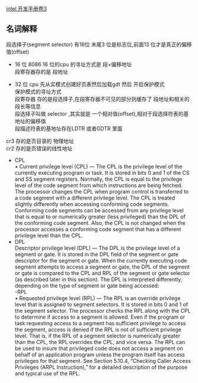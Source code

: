 [intel 开发手册卷3](https://software.intel.com/sites/default/files/managed/a4/60/325384-sdm-vol-3abcd.pdf)   

## 名词解释   
段选择子(segment selector) 有16位 末尾3 位是标志位,前面13 位才是真正的偏移值(offset)  

- 16 位 8086 
16 位的cpu 的寻址方式是 段+偏移地址  
段寄存器存的是 段地址   

- 32 位  cpu 
先从实模式创建好页表然后加载gdt 然后 开启保护模式   
保护模式的寻址方式   
段寄存器 存的是段选择子,在段寄存器不可见的部分则缓存了 段地址和相关的段长等信息     
段选择子叫做 selector ,其实就是 一个相对值(offset),相对于段选择符表的基地址的偏移值  
段描述符表的基地址存在LDTR 或者GDTR 里面  

cr3 存的是页目录的 物理地址  
cr2 存的是页错误的线性地址  

- CPL  
• Current privilege level (CPL) — The CPL is the privilege level of the currently executing program or task. It
is stored in bits 0 and 1 of the CS and SS segment registers. Normally, the CPL is equal to the privilege level of
the code segment from which instructions are being fetched. The processor changes the CPL when program
control is transferred to a code segment with a different privilege level. The CPL is treated slightly differently
when accessing conforming code segments. Conforming code segments can be accessed from any privilege
level that is equal to or numerically greater (less privileged) than the DPL of the conforming code segment.
Also, the CPL is not changed when the processor accesses a conforming code segment that has a different
privilege level than the CPL.
- DPL  
Descriptor privilege level (DPL) — The DPL is the privilege level of a segment or gate. It is stored in the DPL
field of the segment or gate descriptor for the segment or gate. When the currently executing code segment
attempts to access a segment or gate, the DPL of the segment or gate is compared to the CPL and RPL of the
segment or gate selector (as described later in this section). The DPL is interpreted differently, depending on
the type of segment or gate being accessed:  
-RPL  
• Requested privilege level (RPL) — The RPL is an override privilege level that is assigned to segment
selectors. It is stored in bits 0 and 1 of the segment selector. The processor checks the RPL along with the CPL
to determine if access to a segment is allowed. Even if the program or task requesting access to a segment has
sufficient privilege to access the segment, access is denied if the RPL is not of sufficient privilege level. That is,
if the RPL of a segment selector is numerically greater than the CPL, the RPL overrides the CPL, and vice versa.
The RPL can be used to insure that privileged code does not access a segment on behalf of an application
program unless the program itself has access privileges for that segment. See Section 5.10.4, “Checking Caller
Access Privileges (ARPL Instruction),” for a detailed description of the purpose and typical use of the RPL.

